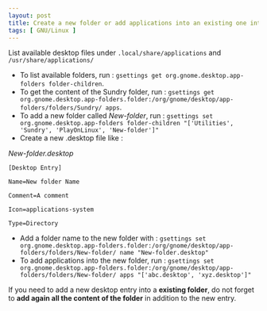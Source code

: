```yaml
---
layout: post
title: Create a new folder or add applications into an existing one into Gnome 3.2 Shell
tags: [ GNU/Linux ]
---
```

List available desktop files under `.local/share/applications` and `/usr/share/applications/`

* To list available folders, run : `gsettings get org.gnome.desktop.app-folders folder-children`.
* To get the content of the Sundry folder, run : `gsettings get org.gnome.desktop.app-folders.folder:/org/gnome/desktop/app-folders/folders/Sundry/ apps`.
* To add a new folder called *New-folder*, run : `gsettings set org.gnome.desktop.app-folders folder-children "['Utilities', 'Sundry', 'PlayOnLinux', 'New-folder']"`
* Create a new .desktop file like :

*New-folder.desktop*

`[Desktop Entry]`

`Name=New folder Name`

`Comment=A comment`

`Icon=applications-system`

`Type=Directory`

* Add a folder name to the new folder with : `gsettings set org.gnome.desktop.app-folders.folder:/org/gnome/desktop/app-folders/folders/New-folder/ name "New-folder.desktop"`
* To add applications into the new folder, run : `gsettings set org.gnome.desktop.app-folders.folder:/org/gnome/desktop/app-folders/folders/New-folder/ apps "['abc.desktop', 'xyz.desktop']"`

If you need to add a new desktop entry into a **existing folder**, do not forget to **add again all the content of the folder** in addition to the new entry.
